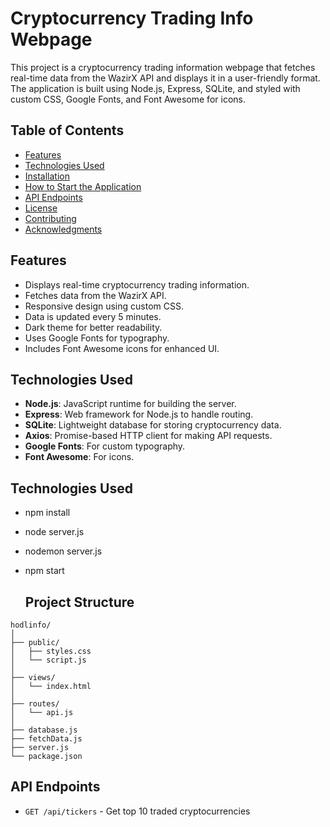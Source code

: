 # Cryptocurrency Trading Info Webpage

This project is a cryptocurrency trading information webpage that fetches real-time data from the WazirX API and displays it in a user-friendly format. The application is built using Node.js, Express, SQLite, and styled with custom CSS, Google Fonts, and Font Awesome for icons.

## Table of Contents

- [Features](#features)
- [Technologies Used](#technologies-used)
- [Installation](#installation)
- [How to Start the Application](#how-to-start-the-application)
- [API Endpoints](#api-endpoints)
- [License](#license)
- [Contributing](#contributing)
- [Acknowledgments](#acknowledgments)

## Features

- Displays real-time cryptocurrency trading information.
- Fetches data from the WazirX API.
- Responsive design using custom CSS.
- Data is updated every 5 minutes.
- Dark theme for better readability.
- Uses Google Fonts for typography.
- Includes Font Awesome icons for enhanced UI.

## Technologies Used

- **Node.js**: JavaScript runtime for building the server.
- **Express**: Web framework for Node.js to handle routing.
- **SQLite**: Lightweight database for storing cryptocurrency data.
- **Axios**: Promise-based HTTP client for making API requests.
- **Google Fonts**: For custom typography.
- **Font Awesome**: For icons.

## Technologies Used

- npm install
- node server.js
- nodemon server.js
- npm start


  ## Project Structure

```
hodlinfo/
│
├── public/
│   ├── styles.css
│   └── script.js
│
├── views/
│   └── index.html
│
├── routes/
│   └── api.js
│
├── database.js
├── fetchData.js
├── server.js
└── package.json
```


## API Endpoints

- `GET /api/tickers` - Get top 10 traded cryptocurrencies


